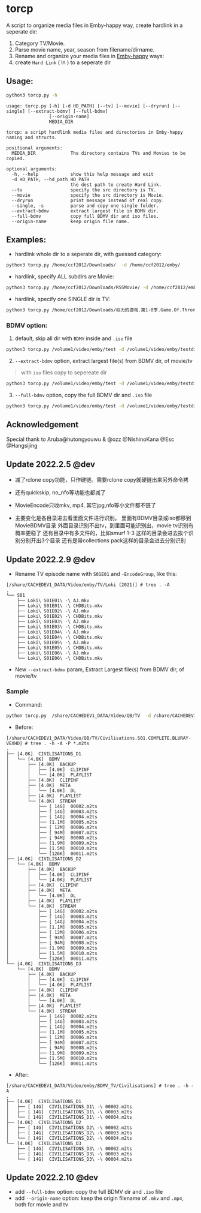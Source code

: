 # torcp
A script to organize media files in Emby-happy way, create hardlink in a seperate dir:
1. Category TV/Movie.
2. Parse movie name, year, season from filename/dirname.
3. Rename and organize your media files  in [Emby-happy](https://support.emby.media/support/solutions/articles/44001159102-movie-naming) ways:
4. create `Hard Link` ( ln ) to a seperate dir
 

##  Usage:
```sh 
python3 torcp.py -h
```

```
usage: torcp.py [-h] [-d HD_PATH] [--tv] [--movie] [--dryrun] [--single] [--extract-bdmv] [--full-bdmv]
                [--origin-name]
                MEDIA_DIR

torcp: a script hardlink media files and directories in Emby-happy naming and structs.

positional arguments:
  MEDIA_DIR             The directory contains TVs and Movies to be copied.

optional arguments:
  -h, --help            show this help message and exit
  -d HD_PATH, --hd_path HD_PATH
                        the dest path to create Hard Link.
  --tv                  specify the src directory is TV.
  --movie               specify the src directory is Movie.
  --dryrun              print message instead of real copy.
  --single, -s          parse and copy one single folder.
  --extract-bdmv        extract largest file in BDMV dir.
  --full-bdmv           copy full BDMV dir and iso files.
  --origin-name         keep origin file name.
```
##  Examples:

* hardlink whole dir to a seperate dir, with guessed category:
```sh 
python3 torcp.py /home/ccf2012/Downloads/  -d /home/ccf2012/emby/ 
```

* hardlink, specify ALL subdirs are Movie:
```sh
python3 torcp.py /home/ccf2012/Downloads/RSSMovie/ -d /home/ccf2012/emby/ --movie
```

* hardlink, specify one SINGLE dir is TV:
```sh
python3 torcp.py /home/ccf2012/Downloads/权力的游戏.第1-8季.Game.Of.Thrones.S01-S08.1080p.Blu-Ray.AC3.x265.10bit-Yumi -d /home/ccf2012/emby/ -s --tv
```


### BDMV option:
1. default, skip all dir with `BDMV` inside and `.iso` file
```sh
python3 torcp.py /volume1/video/emby/test -d /volume1/video/emby/testdir
```
2. `--extract-bdmv` option, extract largest file(s) from BDMV dir, of movie/tv
> with `iso` files copy to sepereate dir
```sh
python3 torcp.py /volume1/video/emby/test -d /volume1/video/emby/testdir --extract-bdmv
```
3. `--full-bdmv` option, copy the full BDMV dir and `.iso` file 
```sh
python3 torcp.py /volume1/video/emby/test -d /volume1/video/emby/testdir --full-bdmv
```



## Acknowledgement 
Special thank to Aruba@hutongyouwu & @ozz
@NishinoKana @Esc @Hangsijing 


## Update 2022.2.5 @dev 

* 减了rclone copy功能，只作硬链。需要rclone copy就硬链出来另外命令拷
* 还有quickskip, no_nfo等功能也都减了
* MovieEncode只收mkv, mp4, 其它jpg,nfo等小文件都不链了

* 主要变化是各目录进去看里面文件进行识别。
    里面有BDMV目录或iso都移到MovieBDMV目录
    外面目录识别不出tv，到里面可能识别出，movie tv识别有概率更稳了
    还有目录中有多文件的，比如smurf 1-3 这样的目录会进去挨个识别分别开出3个目录
    还有是带collections pack这样的目录会进去分别识别

## Update 2022.2.9 @dev
* Rename TV episode name with `S01E01` and `-EncodeGroup`, like this:
```
[/share/CACHEDEV1_DATA/Video/emby/TV/Loki (2021)] # tree . -A
.
└── S01
    ├── Loki\ S01E01\ -\ AJ.mkv
    ├── Loki\ S01E01\ -\ CHDBits.mkv
    ├── Loki\ S01E02\ -\ AJ.mkv
    ├── Loki\ S01E02\ -\ CHDBits.mkv
    ├── Loki\ S01E03\ -\ AJ.mkv
    ├── Loki\ S01E03\ -\ CHDBits.mkv
    ├── Loki\ S01E04\ -\ AJ.mkv
    ├── Loki\ S01E04\ -\ CHDBits.mkv
    ├── Loki\ S01E05\ -\ AJ.mkv
    ├── Loki\ S01E05\ -\ CHDBits.mkv
    ├── Loki\ S01E06\ -\ AJ.mkv
    └── Loki\ S01E06\ -\ CHDBits.mkv
```

* New `--extract-bdmv` param, Extract Largest file(s) from BDMV dir, of movie/tv
  
### Sample
* Command:
```sh
python torcp.py  /share/CACHEDEV1_DATA/Video/QB/TV  -d /share/CACHEDEV1_DATA/Video/emby/  --extract-bdmv 
```
* Before:
```
[/share/CACHEDEV1_DATA/Video/QB/TV/Civilisations.S01.COMPLETE.BLURAY-VEXHD] # tree . -h -A -P *.m2ts
.
├── [4.0K]  CIVILISATIONS_D1
│   └── [4.0K]  BDMV
│       ├── [4.0K]  BACKUP
│       │   ├── [4.0K]  CLIPINF
│       │   └── [4.0K]  PLAYLIST
│       ├── [4.0K]  CLIPINF
│       ├── [4.0K]  META
│       │   └── [4.0K]  DL
│       ├── [4.0K]  PLAYLIST
│       └── [4.0K]  STREAM
│           ├── [ 14G]  00002.m2ts
│           ├── [ 14G]  00003.m2ts
│           ├── [ 14G]  00004.m2ts
│           ├── [1.1M]  00005.m2ts
│           ├── [ 12M]  00006.m2ts
│           ├── [ 94M]  00007.m2ts
│           ├── [ 94M]  00008.m2ts
│           ├── [1.9M]  00009.m2ts
│           ├── [1.5M]  00010.m2ts
│           └── [126K]  00011.m2ts
├── [4.0K]  CIVILISATIONS_D2
│   └── [4.0K]  BDMV
│       ├── [4.0K]  BACKUP
│       │   ├── [4.0K]  CLIPINF
│       │   └── [4.0K]  PLAYLIST
│       ├── [4.0K]  CLIPINF
│       ├── [4.0K]  META
│       │   └── [4.0K]  DL
│       ├── [4.0K]  PLAYLIST
│       └── [4.0K]  STREAM
│           ├── [ 14G]  00002.m2ts
│           ├── [ 14G]  00003.m2ts
│           ├── [ 14G]  00004.m2ts
│           ├── [1.1M]  00005.m2ts
│           ├── [ 12M]  00006.m2ts
│           ├── [ 94M]  00007.m2ts
│           ├── [ 94M]  00008.m2ts
│           ├── [1.9M]  00009.m2ts
│           ├── [1.5M]  00010.m2ts
│           └── [126K]  00011.m2ts
└── [4.0K]  CIVILISATIONS_D3
    └── [4.0K]  BDMV
        ├── [4.0K]  BACKUP
        │   ├── [4.0K]  CLIPINF
        │   └── [4.0K]  PLAYLIST
        ├── [4.0K]  CLIPINF
        ├── [4.0K]  META
        │   └── [4.0K]  DL
        ├── [4.0K]  PLAYLIST
        └── [4.0K]  STREAM
            ├── [ 14G]  00002.m2ts
            ├── [ 14G]  00003.m2ts
            ├── [ 14G]  00004.m2ts
            ├── [1.1M]  00005.m2ts
            ├── [ 12M]  00006.m2ts
            ├── [ 94M]  00007.m2ts
            ├── [ 94M]  00008.m2ts
            ├── [1.9M]  00009.m2ts
            ├── [1.5M]  00010.m2ts
            └── [126K]  00011.m2ts

```
* After:
```
[/share/CACHEDEV1_DATA/Video/emby/BDMV_TV/Civilisations] # tree . -h -A
.
├── [4.0K]  CIVILISATIONS_D1
│   ├── [ 14G]  CIVILISATIONS_D1\ -\ 00002.m2ts
│   ├── [ 14G]  CIVILISATIONS_D1\ -\ 00003.m2ts
│   └── [ 14G]  CIVILISATIONS_D1\ -\ 00004.m2ts
├── [4.0K]  CIVILISATIONS_D2
│   ├── [ 14G]  CIVILISATIONS_D2\ -\ 00002.m2ts
│   ├── [ 14G]  CIVILISATIONS_D2\ -\ 00003.m2ts
│   └── [ 14G]  CIVILISATIONS_D2\ -\ 00004.m2ts
└── [4.0K]  CIVILISATIONS_D3
    ├── [ 14G]  CIVILISATIONS_D3\ -\ 00002.m2ts
    ├── [ 14G]  CIVILISATIONS_D3\ -\ 00003.m2ts
    └── [ 14G]  CIVILISATIONS_D3\ -\ 00004.m2ts

```

## Update 2022.2.10 @dev
* add `--full-bdmv` option: copy the full BDMV dir and `.iso` file 
* add `--origin-name` option: keep the origin filename of `.mkv` and `.mp4`, both for movie and tv

